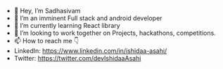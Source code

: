 - 👋 Hey, I’m Sadhasivam
- 👀 I’m an imminent Full stack and android developer
- 🌱 I’m currently learning React library
- 💞️ I’m looking to work together on Projects, hackathons, competitions.
- 📫 How to reach me 👇
- LinkedIn: https://www.linkedin.com/in/ishidaa-asahi/
- Twitter: https://twitter.com/devIshidaaAsahi
<!---
starksiv/starksiv is a ✨ special ✨ repository because its `README.md` (this file) appears on your GitHub profile.
You can click the Preview link to take a look at your changes.
--->
